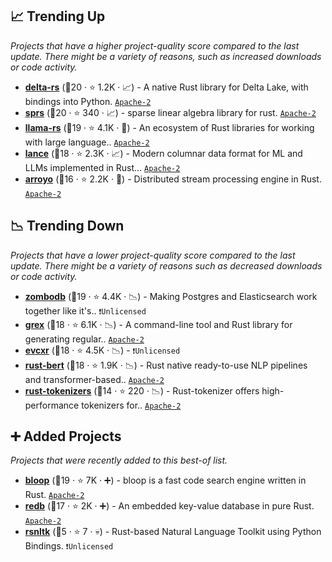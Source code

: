 ## 📈 Trending Up

_Projects that have a higher project-quality score compared to the last update. There might be a variety of reasons, such as increased downloads or code activity._

- <b><a href="https://github.com/delta-io/delta-rs">delta-rs</a></b> (🥈20 ·  ⭐ 1.2K · 📈) - A native Rust library for Delta Lake, with bindings into Python. <code><a href="http://bit.ly/3nYMfla">Apache-2</a></code>
- <b><a href="https://github.com/sparsemat/sprs">sprs</a></b> (🥇20 ·  ⭐ 340 · 📈) - sparse linear algebra library for rust. <code><a href="http://bit.ly/3nYMfla">Apache-2</a></code>
- <b><a href="https://github.com/rustformers/llm">llama-rs</a></b> (🥇19 ·  ⭐ 4.1K · 🐣) - An ecosystem of Rust libraries for working with large language.. <code><a href="http://bit.ly/3nYMfla">Apache-2</a></code>
- <b><a href="https://github.com/lancedb/lance">lance</a></b> (🥉18 ·  ⭐ 2.3K · 📈) - Modern columnar data format for ML and LLMs implemented in Rust... <code><a href="http://bit.ly/3nYMfla">Apache-2</a></code>
- <b><a href="https://github.com/ArroyoSystems/arroyo">arroyo</a></b> (🥉16 ·  ⭐ 2.2K · 🐣) - Distributed stream processing engine in Rust. <code><a href="http://bit.ly/3nYMfla">Apache-2</a></code>

## 📉 Trending Down

_Projects that have a lower project-quality score compared to the last update. There might be a variety of reasons such as decreased downloads or code activity._

- <b><a href="https://github.com/zombodb/zombodb">zombodb</a></b> (🥈19 ·  ⭐ 4.4K · 📉) - Making Postgres and Elasticsearch work together like it's.. <code>❗Unlicensed</code>
- <b><a href="https://github.com/pemistahl/grex">grex</a></b> (🥈18 ·  ⭐ 6.1K · 📉) - A command-line tool and Rust library for generating regular.. <code><a href="http://bit.ly/3nYMfla">Apache-2</a></code>
- <b><a href="https://github.com/evcxr/evcxr">evcxr</a></b> (🥈18 ·  ⭐ 4.5K · 📉) -  <code>❗Unlicensed</code>
- <b><a href="https://github.com/guillaume-be/rust-bert">rust-bert</a></b> (🥈18 ·  ⭐ 1.9K · 📉) - Rust native ready-to-use NLP pipelines and transformer-based.. <code><a href="http://bit.ly/3nYMfla">Apache-2</a></code>
- <b><a href="https://github.com/guillaume-be/rust-tokenizers">rust-tokenizers</a></b> (🥈14 ·  ⭐ 220 · 📉) - Rust-tokenizer offers high-performance tokenizers for.. <code><a href="http://bit.ly/3nYMfla">Apache-2</a></code>

## ➕ Added Projects

_Projects that were recently added to this best-of list._

- <b><a href="https://github.com/BloopAI/bloop">bloop</a></b> (🥈19 ·  ⭐ 7K · ➕) - bloop is a fast code search engine written in Rust. <code><a href="http://bit.ly/3nYMfla">Apache-2</a></code>
- <b><a href="https://github.com/cberner/redb">redb</a></b> (🥉17 ·  ⭐ 2K · ➕) - An embedded key-value database in pure Rust. <code><a href="http://bit.ly/3nYMfla">Apache-2</a></code>
- <b><a href="https://github.com/dhchenx/rsnltk">rsnltk</a></b> (🥉5 ·  ⭐ 7 · 💀) - Rust-based Natural Language Toolkit using Python Bindings. <code>❗Unlicensed</code>

